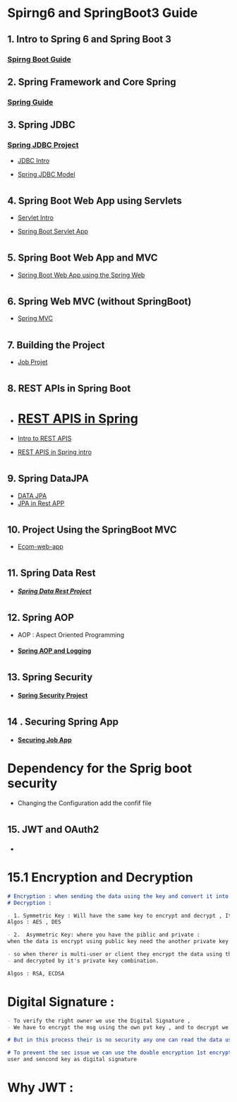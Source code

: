 # Spirng6 and SpringBoot3 Guide

## 1. Intro to Spring 6 and Spring Boot 3

###  [Spirng Boot Guide](Spring_SpringBoot/sf6sb3)

## 2. Spring Framework and Core Spring

###  [Spring Guide ](Springjp/)

## 3. Spring JDBC

###  [Spring JDBC Project](SpringJDBCjp/src/)

- [JDBC Intro](https://github.com/legionJP/Java_language/blob/master/jdbc-example/src/main/java/com/example/App.java)

- [Spring JDBC Model](SpringJDBCjp/src/main/java/com/jspring6/springjdbcjp/model/Student.java)

#
## 4. Spring Boot Web App using Servlets

- [Servlet Intro](ServletWebsite/Docks/ServletsSpringBoot.md)

- [Spring Boot Servlet App](ServletWebsite/src/main/java/com/jspring6/App.java)

#
## 5. Spring Boot Web App and MVC

- [ Spring Boot Web App using the Spring Web](SpringBootWebApp1/src/main/java/com/jspring6/springbootwebapp1/SpringBootWebApp1Application.java)

#
## 6. Spring Web  MVC (without SpringBoot)

- [Spring MVC ](SpringMVCwebApp)

#
## 7. Building the Project

- [Job Projet](SpringJobProject)

# 
## 8. REST APIs in Spring Boot
- #  [REST APIS in Spring](SpringBootRest)

 - [Intro to REST APIS ](https://github.com/legionJP/Learn_APIs)
 - [REST APIS in Spring  intro ](SpringBootRest/RESTSpringIntro.md)

# 
## 9. Spring DataJPA

- [DATA JPA](SpringDataJPAproject/)
- [JPA in Rest APP  ](SpringBootRest/)

# 
## 10. Project Using the SpringBoot MVC

- [Ecom-web-app](SpringEcomWebAPP)

#
## 11. Spring Data Rest 

- ##### [Spring Data Rest Project](SpringDataRestApp/)


#
## 12. Spring AOP 

- AOP : Aspect Oriented Programming 

- #### [Spring AOP  and Logging](SpringBootRestAOP/)


#
## 13. Spring Security 

- #### [Spring Security Project](SpringBootSecProject/)


#
## 14 . Securing Spring App

- #### [Securing Job App](SpringJobProject/)


# Dependency for the Sprig boot security 

- Changing the Configuration add the confif file 


#
## 15.  JWT and OAuth2
- ### []()

# 15.1 Encryption and Decryption
```markdown
# Encryption : when sending the data using the key and convert it into cipher 
# Decryption : 

- 1. Symmetric Key : Will have the same key to encrypt and decrypt , It is faster and large key size 
Algos : AES , DES

- 2.  Asymmetric Key: where you have the piblic and private :
when the data is encrypt using public key need the another private key to decrypt 

- so when therer is multi-user or client they encrypt the data using the public key shared b/w them 
- and decrypted by it's private key combination.

Algos : RSA, ECDSA

```

# Digital Signature :

```markdown
- To verify the right owner we use the Digital Signature ,
- We have to encrypt the msg using the own pvt key , and to decrypt we have to share the public key.

# But in this process their is no security any one can read the data using the public key sender 

# To prevent the sec issue we can use the double encryption 1st encryption using the pub key of the 
user and sencond key as digital signature 
```

# Why JWT : 

```markdown

```